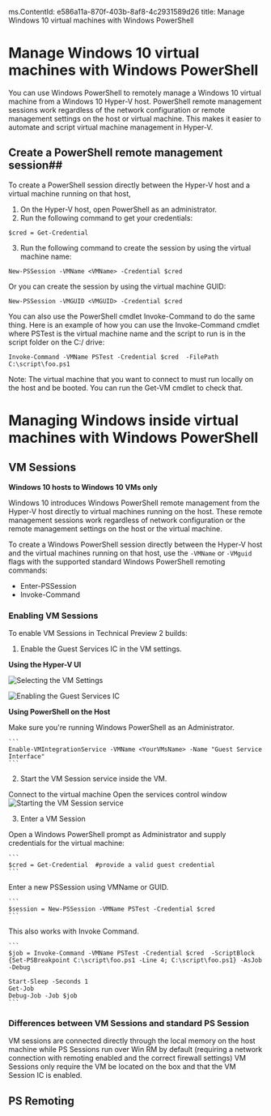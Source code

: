 ms.ContentId: e586a11a-870f-403b-8af8-4c2931589d26
title: Manage Windows 10 virtual machines with Windows PowerShell  

# Manage Windows 10 virtual machines with Windows PowerShell #
You can use Windows PowerShell to remotely manage a Windows 10 virtual machine from a Windows 10 Hyper-V host. PowerShell remote management sessions work regardless of the network configuration or remote management settings on the host or virtual machine. This makes it easier to automate and script virtual machine management in Hyper-V.

## Create a PowerShell remote management session##
To create a PowerShell session directly between the Hyper-V host and a virtual machine running on that host, 
1. On the Hyper-V host, open PowerShell as an administrator.
2. Run the following command to get your credentials:

```$cred = Get-Credential  ```

3. Run the following command to create the session by using the virtual machine name:

```New-PSSession -VMName <VMName> -Credential $cred  ```

Or you can create the session by using the virtual machine GUID:

```New-PSSession -VMGUID <VMGUID> -Credential $cred ```

You can also use the PowerShell cmdlet Invoke-Command to do the same thing. Here is an example of how you can use the Invoke-Command cmdlet where PSTest is the virtual machine name and the script to run is in the script folder on the C:/ drive:

```Invoke-Command -VMName PSTest -Credential $cred  -FilePath C:\script\foo.ps1  ```

Note: The virtual machine that you want to connect to must run locally on the host and be booted. You can run the Get-VM cmdlet to check that.



# Managing Windows inside virtual machines with Windows PowerShell #

## VM Sessions ##

**Windows 10 hosts to Windows 10 VMs only**

Windows 10 introduces Windows PowerShell remote management from the Hyper-V host directly to virtual machines running on the host. These remote management sessions work regardless of network configuration or the remote management settings on the host or the virtual machine.

To create a Windows PowerShell session directly between the Hyper-V host and the virtual machines running on that host, use the `-VMName` or `-VMguid` flags with the supported standard Windows PowerShell remoting commands:

*  Enter-PSSession
*  Invoke-Command



### Enabling VM Sessions ###

<!-- These instructions were written against build 10035.  The hope is that it'll all be enabled by default before Technical Preview 2. -->

To enable VM Sessions in Technical Preview 2 builds:

1.  Enable the Guest Services IC in the VM settings.
  
**Using the Hyper-V UI**

![Selecting the VM Settings](media\vm_edit_VM_settings.png)

![Enabling the Guest Services IC](media\vm_enable_guest_services_ic.png)
	
**Using PowerShell on the Host**

Make sure you're running Windows PowerShell as an Administrator.
	
	```
	Enable-VMIntegrationService -VMName <YourVMsName> -Name "Guest Service Interface"
	```
	
	
2.  Start the VM Session service inside the VM.
  
  Connect to the virtual machine
  Open the services control window
  ![Starting the VM Session service](media\vm_start_VM_PowerShell_service.png)

3.	Enter a VM Session
  
   Open a Windows PowerShell prompt as Administrator and supply credentials for the virtual machine:
	
	```
	$cred = Get-Credential  #provide a valid guest credential
	```

  Enter a new PSSession using VMName or GUID.
	
	```	
	$session = New-PSSession -VMName PSTest -Credential $cred 
	```

  This also works with Invoke Command.

	```
	$job = Invoke-Command -VMName PSTest -Credential $cred  -ScriptBlock {Set-PSBreakpoint C:\script\foo.ps1 -Line 4; C:\script\foo.ps1} -AsJob -Debug
	
	Start-Sleep -Seconds 1
	Get-Job 
	Debug-Job -Job $job
	```

### Differences between VM Sessions and standard PS Session ###

VM sessions are connected directly through the local memory on the host machine while PS Sessions run over Win RM by default (requiring a network connection with remoting enabled and the correct firewall settings)  VM Sessions only require the VM be located on the box and that the VM Session IC is enabled.



## PS Remoting ##
